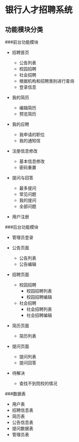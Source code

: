 银行人才招聘系统
=======================================

功能模块分类
-----------------------------------------

###前台功能模块

* 招聘首页
  * 公告列表
  * 校园招聘
  * 社会招聘
  * 根据机构和招聘类别进行查询
  * 登录信息
  
* 我的简历
  * 编辑简历
  * 预览简历

* 我的应聘
  * 我申请的职位
  * 我的通知信

* 注册信息修改
  * 基本信息修改
  * 密码重置

* 提问与回答
  * 最多提问
  * 常见问题
  * 我的提问
  * 全部问题

* 用户注册

###后台功能模块

* 管理员登录

* 公告页面
  * 公告列表
  * 公告编辑
  
* 招聘页面
  * 校园招聘
    * 校园招聘列表
    * 校园招聘编辑
  * 社会招聘
      * 社会招聘列表
      * 社会招聘编辑
      
* 简历页面
  * 简历列表
  
* 提问页面
  * 提问列表
  * 提问回答

* 待解决
  * 查找不到院校的情况

  
###数据表
* 用户表
* 招聘信息表
* 简历表
* 公告信息表
* 提问数据表
* 管理员表